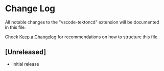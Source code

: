 # Change Log

All notable changes to the "vscode-tektoncd" extension will be documented in this file.

Check [Keep a Changelog](http://keepachangelog.com/) for recommendations on how to structure this file.

## [Unreleased]

- Initial release